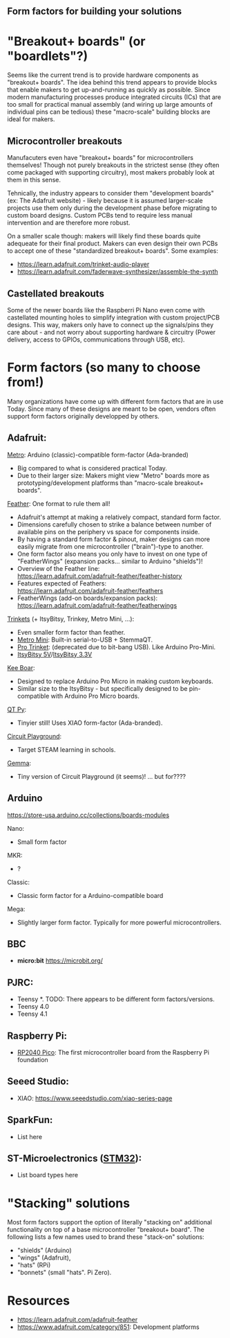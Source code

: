 <!-- Reference-style links to make tables & lists more readable -->
[SparkFun]: <https://www.sparkfun.com/>
[STM32]: <https://www.st.com/en/microcontrollers-microprocessors/stm32-32-bit-arm-cortex-mcus.html>
[RPi-Pico]: <https://www.raspberrypi.com/products/raspberry-pi-pico/>
[Ada-Metro]: <https://www.adafruit.com/category/818>
[Ada-Feather]: <https://www.adafruit.com/category/777>
[Ada-Trinkets]: <https://www.adafruit.com/category/261>
[Ada-QTPy]: <https://www.adafruit.com/category/595>
[Ada-CktPlay]: <https://www.adafruit.com/category/888>
[Ada-Gemma]: <https://www.adafruit.com/category/868>

## Form factors for building your solutions
<!----------------------------------------------------------------------------->

# "Breakout+ boards" (or "boardlets"?)
Seems like the current trend is to provide hardware components as "breakout+
boards".  The idea behind this trend appears to provide blocks that enable
makers to get up-and-running as quickly as possible. Since modern manufacturing
processes produce integrated circuits (ICs) that are too small for practical
manual assembly (and wiring up large amounts of individual pins can be tedious)
these "macro-scale" building blocks are ideal for makers.

## Microcontroller breakouts
Manufacuters even have "breakout+ boards" for microcontrollers themselves!
Though not purely breakouts in the strictest sense (they often come packaged
with supporting circuitry), most makers probably look at them in this sense.

Tehnically, the industry appears to consider them "development boards" (ex:
The Adafruit website) - likely because it is assumed larger-scale projects
use them only during the development phase before migrating to custom board
designs. Custom PCBs tend to require less manual intervention and are therefore
more robust.

On a smaller scale though: makers will likely find these boards quite adequeate
for their final product. Makers can even design their own PCBs to accept one of
these "standardized breakout+ boards". Some examples:
- <https://learn.adafruit.com/trinket-audio-player>
- <https://learn.adafruit.com/faderwave-synthesizer/assemble-the-synth>

## Castellated breakouts
Some of the newer boards like the Raspberri Pi Nano even come with castellated
mounting holes to simplify integration with custom project/PCB designs.
This way, makers only have to connect up the signals/pins they care about -
and not worry about supporting hardware & circuitry (Power delivery, access to
GPIOs, communications through USB, etc).

# Form factors (so many to choose from!)
Many organizations have come up with different form factors that are in use Today.
Since many of these designs are meant to be open, vendors often support form factors
originally developped by others.

## Adafruit:
<!----------------------------------------------------------------------------->
[Metro][Ada-Metro]: Arduino (classic)-compatible form-factor (Ada-branded)
- Big compared to what is considered practical Today.
- Due to their larger size: Makers might view "Metro" boards more as
  prototyping/development platforms than "macro-scale breakout+ boards".

[Feather][Ada-Feather]: One format to rule them all!
- Adafruit's attempt at making a relatively compact, standard form factor.
- Dimensions carefully chosen to strike a balance between number of available
  pins on the periphery vs space for components inside.
- By having a standard form factor & pinout, maker designs can more easily migrate
  from one microcontroller ("brain")-type to another.
- One form factor also means you only have to invest on one type of "FeatherWings"
  (expansion packs... similar to Arduino "shields")!
- Overview of the Feather line:<br>
  <https://learn.adafruit.com/adafruit-feather/feather-history>
- Features expected of Feathers:<br>
  <https://learn.adafruit.com/adafruit-feather/feathers>
- FeatherWings (add-on boards/expansion packs):<br>
  https://learn.adafruit.com/adafruit-feather/featherwings

[Trinkets][Ada-Trinkets] (+ ItsyBitsy, Trinkey, Metro Mini, ...):
- Even smaller form factor than feather.
- [Metro Mini](https://learn.adafruit.com/adafruit-metro-mini):
  Built-in serial-to-USB + StemmaQT.
- [Pro Trinket](https://learn.adafruit.com/introducing-pro-trinket):
  (deprecated due to bit-bang USB). Like Arduino Pro-Mini.
- [ItsyBitsy 5V](https://www.adafruit.com/product/3677)/[ItsyBitsy 3.3V](https://www.adafruit.com/product/3675)


[Kee Boar](https://learn.adafruit.com/adafruit-kb2040):
- Designed to replace Arduino Pro Micro in making custom keyboards.
- Similar size to the ItsyBitsy - but specifically designed to be pin-compatible
  with Arduino Pro Micro boards.

[QT Py][Ada-QTPy]:
- Tinyier still! Uses XIAO form-factor (Ada-branded).

[Circuit Playground][Ada-CktPlay]:
- Target STEAM learning in schools.

[Gemma][Ada-Gemma]:
- Tiny version of Circuit Playground (it seems)! ... but for????


## Arduino
<!----------------------------------------------------------------------------->
<https://store-usa.arduino.cc/collections/boards-modules>

Nano:
- Small form factor

MKR:
- ?

Classic:
- Classic form factor for a Arduino-compatible board

Mega:
- Slightly larger form factor. Typically for more powerful microcontrollers.

## BBC
<!----------------------------------------------------------------------------->
- **micro:bit** <https://microbit.org/>

## PJRC:
<!----------------------------------------------------------------------------->
- Teensy \*. TODO: There appears to be different form factors/versions.
- Teensy 4.0
- Teensy 4.1

## Raspberry Pi:
<!----------------------------------------------------------------------------->
- [RP2040 Pico][RPi-Pico]: The first microcontroller board from the Raspberry Pi foundation

## Seeed Studio:
<!----------------------------------------------------------------------------->
- XIAO: <https://www.seeedstudio.com/xiao-series-page>

## SparkFun:
<!----------------------------------------------------------------------------->
- List here

## ST-Microelectronics ([STM32]):
<!----------------------------------------------------------------------------->
- List board types here

# "Stacking" solutions
Most form factors support the option of literally "stacking on" additional
functionality on top of a base microcontroller "breakout+ board". The following
lists a few names used to brand these "stack-on" solutions:
- "shields" (Arduino)
- "wings" (Adafruit),
- "hats" (RPi)
- "bonnets" (small "hats". Pi Zero).

# Resources
<!----------------------------------------------------------------------------->
- <https://learn.adafruit.com/adafruit-feather>
- <https://www.adafruit.com/category/851>: Development platforms